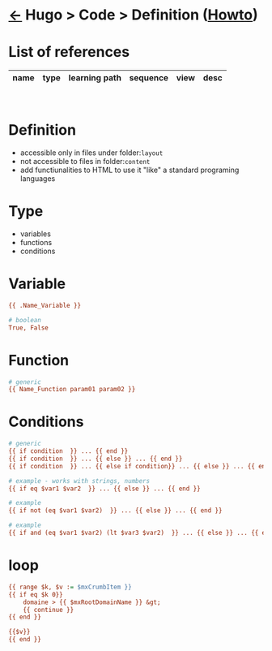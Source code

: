 <head><link rel="stylesheet" href="../../../md.css"/><script src="../../../md.js"></script></head>

[//]: #(Reference)
[Repo_Readme]:      ../list/object_list.md
[Item_Howto]:     ../howto/code_howto.md




# [&larr;][Repo_Readme] Hugo > Code > Definition ([Howto][Item_Howto])
# List of references
|name|type|learning path|sequence|view|desc|
|-|-|-|-|-|-|
<br>

# Definition
- accessible only in files under folder:`layout` 
- not accessible to files in folder:`content` 
- add functiunalities to HTML to use it "like" a standard programing languages

# Type
- variables
- functions
- conditions

# Variable
```ini
{{ .Name_Variable }}

# boolean
True, False
```
# Function
```ini
# generic
{{ Name_Function param01 param02 }}
```
# Conditions
```ini
# generic
{{ if condition  }} ... {{ end }}
{{ if condition  }} ... {{ else }} ... {{ end }}
{{ if condition  }} ... {{ else if condition}} ... {{ else }} ... {{ end }}

# example - works with strings, numbers
{{ if eq $var1 $var2  }} ... {{ else }} ... {{ end }}

# example
{{ if not (eq $var1 $var2)  }} ... {{ else }} ... {{ end }}

# example
{{ if and (eq $var1 $var2) (lt $var3 $var2)  }} ... {{ else }} ... {{ end }}
```
# loop 
```ini
{{ range $k, $v := $mxCrumbItem }}
{{ if eq $k 0}}
    domaine > {{ $mxRootDomainName }} &gt;
    {{ continue }}
{{ end }}

{{$v}}
{{ end }}    
```
